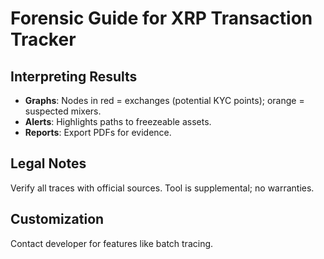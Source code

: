 # Forensic Guide for XRP Transaction Tracker

## Interpreting Results
- **Graphs**: Nodes in red = exchanges (potential KYC points); orange = suspected mixers.
- **Alerts**: Highlights paths to freezeable assets.
- **Reports**: Export PDFs for evidence.

## Legal Notes
Verify all traces with official sources. Tool is supplemental; no warranties.

## Customization
Contact developer for features like batch tracing. 